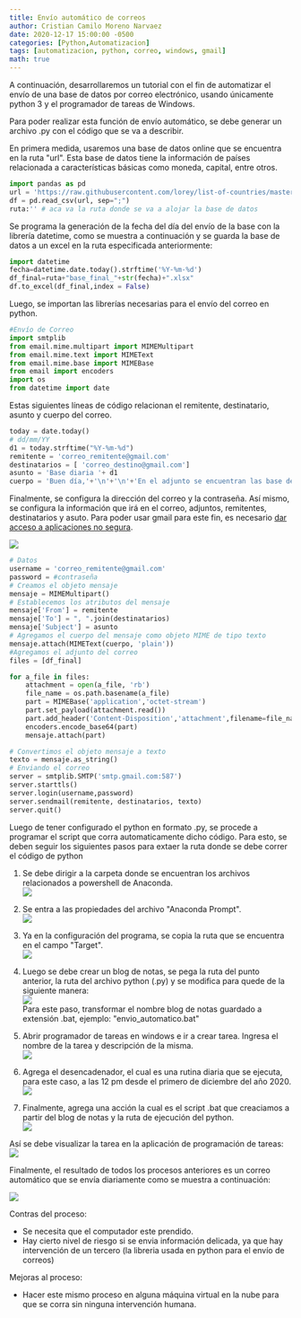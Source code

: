 ```yaml
---
title: Envío automático de correos 
author: Cristian Camilo Moreno Narvaez
date: 2020-12-17 15:00:00 -0500
categories: [Python,Automatizacion]
tags: [automatizacion, python, correo, windows, gmail]
math: true
---
```


A continuación, desarrollaremos un tutorial con el fin de automatizar el envío de una base de datos por correo electrónico, usando únicamente python 3 y el programador de tareas de Windows.

Para poder realizar esta función de envío automático, se debe generar un archivo .py con el código que se va a describir.

En primera medida, usaremos una base de datos online que se encuentra en la ruta "url". Esta base de datos tiene la información de países relacionada a características básicas como moneda, capital, entre otros.


```python
import pandas as pd
url = 'https://raw.githubusercontent.com/lorey/list-of-countries/master/csv/countries.csv'
df = pd.read_csv(url, sep=";")
ruta:'' # aca va la ruta donde se va a alojar la base de datos
```

Se programa la generación de la fecha del día del envío de la base con la librería datetime, como se muestra a continuación y se guarda la base de datos a un excel en la ruta especificada anteriormente:

```python
import datetime
fecha=datetime.date.today().strftime('%Y-%m-%d')
df_final=ruta+"base_final_"+str(fecha)+".xlsx"
df.to_excel(df_final,index = False)
```

Luego, se importan las librerías necesarias para el envío del correo en python.

```python
#Envío de Correo
import smtplib
from email.mime.multipart import MIMEMultipart
from email.mime.text import MIMEText
from email.mime.base import MIMEBase
from email import encoders
import os
from datetime import date
```

Estas siguientes líneas de código relacionan el remitente, destinatario, asunto y cuerpo del correo.

```python
today = date.today()
# dd/mm/YY
d1 = today.strftime("%Y-%m-%d")
remitente = 'correo_remitente@gmail.com'
destinatarios = [ 'correo_destino@gmail.com']
asunto = 'Base diaria '+ d1
cuerpo = 'Buen día,'+'\n'+'\n'+'En el adjunto se encuentran las base del día de hoy.'+'\n'+'\n'+' Quedo atento a tus comentarios.'
```

Finalmente, se configura la dirección del correo y la contraseña. Así mismo, se configura la información que irá en el correo, adjuntos, remitentes, destinatarios y asuto.
Para poder usar gmail para este fin, es necesario [dar acceso a aplicaciones no segura](https://docs.rocketbot.co/?p=1567).

![ ](/assets/img/2020-12-14-automatizacion-envio-correos/paso_gmail.PNG)

```python
# Datos
username = 'correo_remitente@gmail.com'
password = #contraseña
# Creamos el objeto mensaje
mensaje = MIMEMultipart()
# Establecemos los atributos del mensaje
mensaje['From'] = remitente
mensaje['To'] = ", ".join(destinatarios)
mensaje['Subject'] = asunto
# Agregamos el cuerpo del mensaje como objeto MIME de tipo texto
mensaje.attach(MIMEText(cuerpo, 'plain'))
#Agregamos el adjunto del correo
files = [df_final]

for a_file in files:
    attachment = open(a_file, 'rb')
    file_name = os.path.basename(a_file)
    part = MIMEBase('application','octet-stream')
    part.set_payload(attachment.read())
    part.add_header('Content-Disposition','attachment',filename=file_name)
    encoders.encode_base64(part)
    mensaje.attach(part)

# Convertimos el objeto mensaje a texto
texto = mensaje.as_string()
# Enviando el correo
server = smtplib.SMTP('smtp.gmail.com:587')
server.starttls()
server.login(username,password)
server.sendmail(remitente, destinatarios, texto)
server.quit()
```

Luego de tener configurado el python en formato .py, se procede a programar el script que corra automaticamente dicho código. Para esto, se deben seguir los siguientes pasos para extaer la ruta donde se debe correr el código de python

1. Se debe dirigir a la carpeta donde se encuentran los archivos relacionados a powershell de Anaconda. <br />
![ ](/assets/img/2020-12-14-automatizacion-envio-correos/paso_1_link_python.png)

2. Se entra a las propiedades del archivo "Anaconda Prompt". <br />
![ ](/assets/img/2020-12-14-automatizacion-envio-correos/paso_2_link_python.png)

3. Ya en la configuración del programa, se copia la ruta que se encuentra en el campo "Target". <br />
![ ](/assets/img/2020-12-14-automatizacion-envio-correos/paso_3_link_python.png)

4. Luego se debe crear un blog de notas, se pega la ruta del punto anterior, la ruta del archivo python (.py) y se modifica para quede de la siguiente manera: <br />
![ ](/assets/img/2020-12-14-automatizacion-envio-correos/paso4_bat.PNG) <br />
Para este paso, transformar el nombre blog de notas guardado a extensión .bat, ejemplo: "envio_automatico.bat"

5. Abrir programador de tareas en windows e ir a crear tarea. Ingresa el nombre de la tarea y descripción de la misma. <br />
![ ](/assets/img/2020-12-14-automatizacion-envio-correos/paso5_task.PNG)

6. Agrega el desencadenador, el cual es una rutina diaria que se ejecuta, para este caso, a las 12 pm desde el primero de diciembre del año 2020. <br />
![ ](/assets/img/2020-12-14-automatizacion-envio-correos/paso6_desencadenador.PNG) <br />

7. Finalmente, agrega una acción la cual es el script .bat que creaciamos a partir del blog de notas y la ruta de ejecución del python. <br />
![ ](/assets/img/2020-12-14-automatizacion-envio-correos/paso7_action.PNG) <br />

Así se debe visualizar la tarea en la aplicación de programación de tareas:
![ ](/assets/img/2020-12-14-automatizacion-envio-correos/paso_final.PNG) <br />

Finalmente, el resultado de todos los procesos anteriores es un correo automático que se envía diariamente como se muestra a continuación:

![ ](/assets/img/2020-12-14-automatizacion-envio-correos/correo.PNG)

Contras del proceso:

- Se necesita que el computador este prendido.
- Hay cierto nivel de riesgo si se envia información delicada, ya que hay intervención de un tercero (la libreria usada en python para el envío de correos)

Mejoras al proceso:

- Hacer este mismo proceso en alguna máquina virtual en la nube para que se corra sin ninguna intervención humana.
